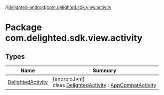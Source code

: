 //[delighted-android](../../index.md)/[com.delighted.sdk.view.activity](index.md)

# Package com.delighted.sdk.view.activity

## Types

| Name | Summary |
|---|---|
| [DelightedActivity](-delighted-activity/index.md) | [androidJvm]<br>class [DelightedActivity](-delighted-activity/index.md) : [AppCompatActivity](https://developer.android.com/reference/kotlin/androidx/appcompat/app/AppCompatActivity.html) |
